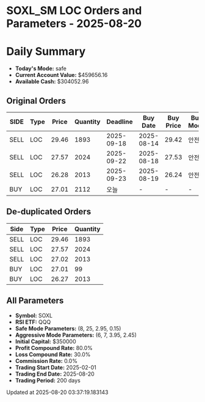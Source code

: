 # SOXL_SM LOC Orders and Parameters - 2025-08-20

# Daily Summary

- **Today's Mode:** safe
- **Current Account Value:** $459656.16
- **Available Cash:** $304052.96

## Original Orders

| SIDE | Type | Price | Quantity | Deadline | Buy Date | Buy Price | Buy Mode |
|------|------|-------|----------|----------|----------|-----------|----------|
| SELL | LOC | 29.46 | 1893 | 2025-09-18 | 2025-08-14 | 29.42 | 안전 |
| SELL | LOC | 27.57 | 2024 | 2025-09-22 | 2025-08-18 | 27.53 | 안전 |
| SELL | LOC | 26.28 | 2013 | 2025-09-23 | 2025-08-19 | 26.24 | 안전 |
| BUY | LOC | 27.01 | 2112 | 오늘 | - | - | - |

## De-duplicated Orders

| Side | Type | Price | Quantity |
|------|------|-------|----------|
| SELL | LOC | 29.46 | 1893 |
| SELL | LOC | 27.57 | 2024 |
| SELL | LOC | 27.02 | 2013 |
| BUY | LOC | 27.01 | 99 |
| BUY | LOC | 26.27 | 2013 |

## All Parameters

- **Symbol:** SOXL
- **RSI ETF:** QQQ
- **Safe Mode Parameters:** (8, 25, 2.95, 0.15)
- **Aggressive Mode Parameters:** (6, 7, 3.95, 2.45)
- **Initial Capital:** $350000
- **Profit Compound Rate:** 80.0%
- **Loss Compound Rate:** 30.0%
- **Commission Rate:** 0.0%
- **Trading Start Date:** 2025-02-01
- **Trading End Date:** 2025-08-20
- **Trading Period:** 200 days

Updated at 2025-08-20 03:37:19.183143

